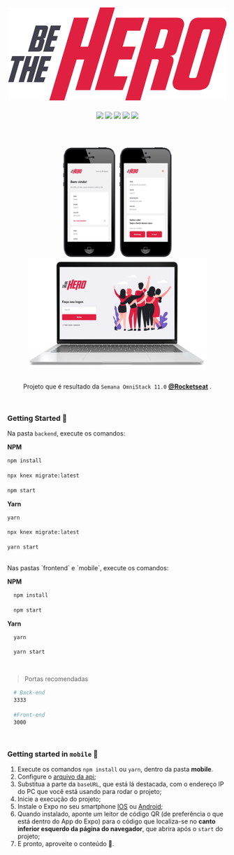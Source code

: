 <h1 align="center"><img src="./frontend/src/assets/logo.svg" /></h1>

<div align="center">
  <img src="https://img.shields.io/github/license/cristianprochnow/BeTheHero" />
  <img src="https://img.shields.io/github/languages/code-size/cristianprochnow/BeTheHero" />
  <img src="https://img.shields.io/badge/technology-node.js-green" />
  <img src="https://img.shields.io/badge/technology-react.js-9cf" />
  <img src="https://img.shields.io/badge/technology-react--native-darkviolet" />
</div>

<br /><br />

<div align="center">
  <img height="250" src="./template/iphone-incidents.png" />
  <img height="250" src="./template/iphone-detail.png" />
  <img height="250" src="./template/notebook-tela-home.png" />
</div>

<br />

<p align="center">Projeto que é resultado da <code>Semana OmniStack 11.0</code> <strong><a href="https://rocketseat.com.br/">@Rocketseat</a></strong> .</p>

<br />

<h3>Getting Started  🏁</h3>

Na pasta `backend`, execute os comandos:

**NPM**
```bash
npm install

npx knex migrate:latest

npm start
```

**Yarn**
```bash
yarn

npx knex migrate:latest

yarn start
```

<br />
Nas pastas `frontend` e `mobile`, execute os comandos:

**NPM**
```bash
  npm install
  
  npm start
```

**Yarn**
```bash
  yarn
  
  yarn start
```

<br />

> Portas recomendadas

```bash
  # Back-end
  3333
  
  #Front-end
  3000
```

<br />

<h3>Getting started in <code>mobile</code>  📱</h3>

1. Execute os comandos `npm install` ou `yarn`, dentro da pasta **mobile**.
2. Configure o [arquivo da api](./mobile/src/services/api.js);
3. Substitua a parte da `baseURL`, que está lá destacada, com o endereço IP do PC que você está usando para rodar o projeto;
4. Inicie a execução do projeto;
5. Instale o Expo no seu smartphone [IOS](https://apps.apple.com/br/app/expo-client/id982107779) ou  [Android](https://play.google.com/store/apps/details?id=host.exp.exponent&hl=en);
6. Quando instalado, aponte um leitor de código QR (de preferência o que está dentro do App do Expo) para o código que localiza-se no **canto inferior esquerdo da página do navegador**, que abrira após o `start` do projeto;
7. E pronto, aproveite o conteúdo 🎉.

<br />
